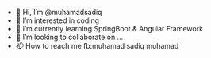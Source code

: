 - 👋 Hi, I’m @muhamadsadiq
- 👀 I’m interested in coding
- 🌱 I’m currently learning SpringBoot & Angular Framework
- 💞️ I’m looking to collaborate on ...
- 📫 How to reach me fb:muhamad sadiq muhamad

<!---
muhamadsadiq/muhamadsadiq is a ✨ special ✨ repository because its `README.md` (this file) appears on your GitHub profile.
You can click the Preview link to take a look at your changes.
--->
